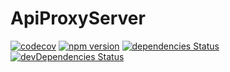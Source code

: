 # ApiProxyServer

[![codecov](https://codecov.io/gh/manniwatch/manniwatch/branch/master/graph/badge.svg?flag=ApiProxyServer)](https://codecov.io/gh/manniwatch/manniwatch/tree/master/packages/api-proxy-server) [![npm version](https://badge.fury.io/js/%40manniwatch%2Fapi-proxy-server.svg)](https://badge.fury.io/js/%40manniwatch%2Fapi-proxy-server) [![dependencies Status](https://david-dm.org/manniwatch/manniwatch/status.svg?path=packages/api-proxy-server)](https://david-dm.org/manniwatch/manniwatch?path=packages/api-proxy-server) [![devDependencies Status](https://david-dm.org/manniwatch/manniwatch/dev-status.svg?path=packages/api-proxy-server)](https://david-dm.org/manniwatch/manniwatch?path=packages/api-proxy-server&type=dev)
